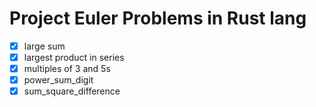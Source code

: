 # Project Euler Problems in Rust lang

* [X]  large sum
* [X]  largest product in series
* [X]  multiples of 3 and 5s
* [X]  power_sum_digit
* [X]  sum_square_difference
